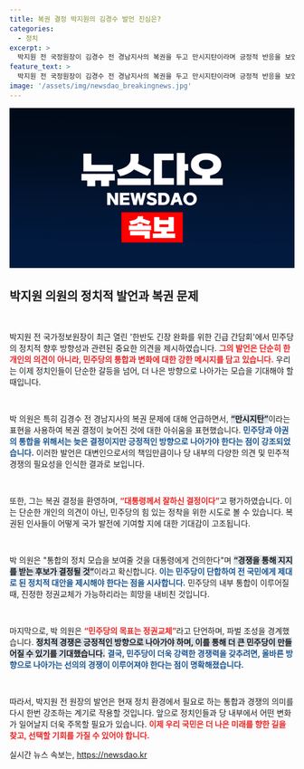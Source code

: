 ```yaml
---
title: 복권 결정 박지원의 김경수 발언 진심은?
categories:
  - 정치
excerpt: >
  박지원 전 국정원장이 김경수 전 경남지사의 복권을 두고 만시지탄이라며 긍정적 반응을 보였다. 그는 복권이 민주당의 통합과 경쟁을 촉진할 수 있다고 강조하며, 정권교체를 위한 선의의 경쟁을 촉구했다.
feature_text: >
  박지원 전 국정원장이 김경수 전 경남지사의 복권을 두고 만시지탄이라며 긍정적 반응을 보였다. 그는 복권이 민주당의 통합과 경쟁을 촉진할 수 있다고 강조하며, 정권교체를 위한 선의의 경쟁을 촉구했다.
image: '/assets/img/newsdao_breakingnews.jpg'
---
```


<p><img src="/assets/img/newsdao_breakingnews.jpg" alt="flaretime 속보" /></p>

<h2 data-ke-size="size26">박지원 의원의 정치적 발언과 복권 문제</h2>

<p data-ke-size="size16">&nbsp;</p>

<p>박지원 전 국가정보원장이 최근 열린 '한반도 긴장 완화를 위한 긴급 간담회'에서 민주당의 정치적 향후 방향성과 관련된 중요한 의견을 제시하였습니다. <b><span style="color: #ee2323;">그의 발언은 단순히 한 개인의 의견이 아니라, 민주당의 통합과 변화에 대한 강한 메시지를 담고 있습니다.</span></b> 우리는 이제 정치인들이 단순한 갈등을 넘어, 더 나은 방향으로 나아가는 모습을 기대해야 할 때입니다. </p>

<p data-ke-size="size16">&nbsp;</p>

<p>박 의원은 특히 김경수 전 경남지사의 복권 문제에 대해 언급하면서, <b><span style="background-color: #21538527;">“만시지탄”</span></b>이라는 표현을 사용하여 복권 결정이 늦어진 것에 대한 아쉬움을 표현했습니다. <b><span style="color: #1a5490;">민주당과 야권의 통합을 위해서는 늦은 결정이지만 긍정적인 방향으로 나아가야 한다는 점이 강조되었습니다.</span></b> 이러한 발언은 대변인으로서의 책임만큼이나 당 내부의 다양한 의견 및 민주적 경쟁의 필요성을 인식한 결과로 보입니다.</p>

<p data-ke-size="size16">&nbsp;</p>

<p>또한, 그는 복권 결정을 환영하며, <b><span style="color: #ee2323;">“대통령께서 잘하신 결정이다”</span></b>고 평가하였습니다. 이는 단순한 개인의 의견이 아닌, 민주당의 힘 있는 정착을 위한 시도로 볼 수 있습니다. 복권된 인사들이 어떻게 국가 발전에 기여할 지에 대한 기대감이 고조됩니다.</p>

<p data-ke-size="size16">&nbsp;</p>

<p>박 의원은 "통합의 정치 모습을 보여줄 것을 대통령에게 건의한다"며 <b><span style="background-color: #21538527;">“경쟁을 통해 지지를 받는 후보가 결정될 것”</span></b>이라고 확신합니다. <b><span style="color: #1a5490;">이는 민주당이 단합하여 전 국민에게 제대로 된 정치적 대안을 제시해야 한다는 점을 시사합니다.</span></b> 민주당의 내부 통합이 이루어질 때, 진정한 정권교체가 가능하리라는 희망을 내비친 것입니다.</p>

<p data-ke-size="size16">&nbsp;</p>

<p>마지막으로, 박 의원은 <b><span style="color: #ee2323;">“민주당의 목표는 정권교체”</span></b>라고 단언하며, 파벌 조성을 경계했습니다. <b><span style="background-color: #21538527;">정치적 경쟁은 긍정적인 방향으로 나아가야 하며, 이를 통해 더 큰 민주당이 만들어질 수 있기를 기대했습니다.</span></b> <b><span style="color: #1a5490;">결국, 민주당이 더욱 강력한 경쟁력을 갖추려면, 올바른 방향으로 나아가는 선의의 경쟁이 이루어져야 한다는 점이 명확해졌습니다.</span></b> </p>

<p data-ke-size="size16">&nbsp;</p>

<p>따라서, 박지원 전 원장의 발언은 현재 정치 환경에서 필요로 하는 통합과 경쟁의 의미를 다시 한번 강조하는 계기로 작용할 것입니다. 앞으로 정치인들과 당 내부에서 어떤 변화가 일어날지 더욱 주목할 필요가 있습니다. <b><span style="color: #ee2323;">이제 우리 국민은 더 나은 미래를 향한 길을 찾고, 선택할 기회를 가질 수 있어야 합니다.</span></b></p>
실시간 뉴스 속보는, <a href="https://newsdao.kr" rel="dofollow">https://newsdao.kr</a>


